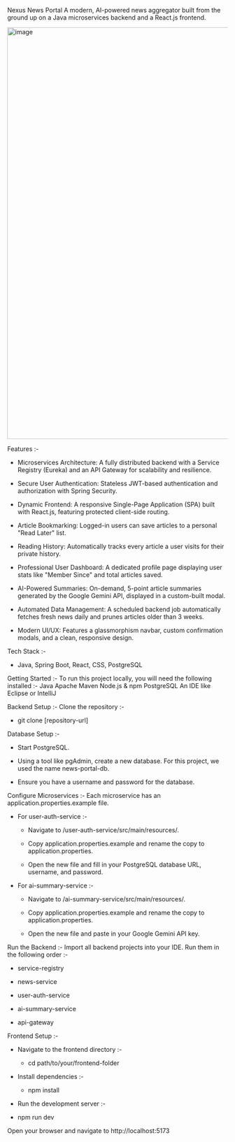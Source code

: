 Nexus News Portal
A modern, AI-powered news aggregator built from the ground up on a Java microservices backend and a React.js frontend.


<img width="1900" height="942" alt="image" src="https://github.com/user-attachments/assets/e61b0801-05af-4734-8518-316d0c6d064e" />


Features :-
  - Microservices Architecture: A fully distributed backend with a Service Registry (Eureka) and an API Gateway for scalability and resilience.

  - Secure User Authentication: Stateless JWT-based authentication and authorization with Spring Security.

  - Dynamic Frontend: A responsive Single-Page Application (SPA) built with React.js, featuring protected client-side routing.

  - Article Bookmarking: Logged-in users can save articles to a personal "Read Later" list.

  - Reading History: Automatically tracks every article a user visits for their private history.

  - Professional User Dashboard: A dedicated profile page displaying user stats like "Member Since" and total articles saved.

  - AI-Powered Summaries: On-demand, 5-point article summaries generated by the Google Gemini API, displayed in a custom-built modal.

  - Automated Data Management: A scheduled backend job automatically fetches fresh news daily and prunes articles older than 3 weeks.

  - Modern UI/UX: Features a glassmorphism navbar, custom confirmation modals, and a clean, responsive design.


Tech Stack :-
  - Java, Spring Boot, React, CSS, PostgreSQL


Getting Started :- 
To run this project locally, you will need the following installed :-
Java
Apache Maven
Node.js & npm
PostgreSQL
An IDE like Eclipse or IntelliJ


Backend Setup :-
Clone the repository :-
  - git clone [repository-url]


Database Setup :-
  - Start PostgreSQL.

  - Using a tool like pgAdmin, create a new database. For this project, we used the name news-portal-db.

  - Ensure you have a username and password for the database.

Configure Microservices :- Each microservice has an application.properties.example file.
 - For user-auth-service :-

   - Navigate to /user-auth-service/src/main/resources/.

   - Copy application.properties.example and rename the copy to application.properties.

   - Open the new file and fill in your PostgreSQL database URL, username, and password.

 - For ai-summary-service :-

   - Navigate to /ai-summary-service/src/main/resources/.

   - Copy application.properties.example and rename the copy to application.properties.

   - Open the new file and paste in your Google Gemini API key.


Run the Backend :- Import all backend projects into your IDE. Run them in the following order :-
 - service-registry

 - news-service

 - user-auth-service

 - ai-summary-service

 - api-gateway


Frontend Setup :-
 - Navigate to the frontend directory :-
   - cd path/to/your/frontend-folder
   

 - Install dependencies :-
   - npm install


 - Run the development server :-
  - npm run dev


Open your browser and navigate to http://localhost:5173
